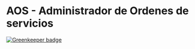 AOS - Administrador de Ordenes de servicios
===

[![Greenkeeper badge](https://badges.greenkeeper.io/guzmonne/aos.svg)](https://greenkeeper.io/)